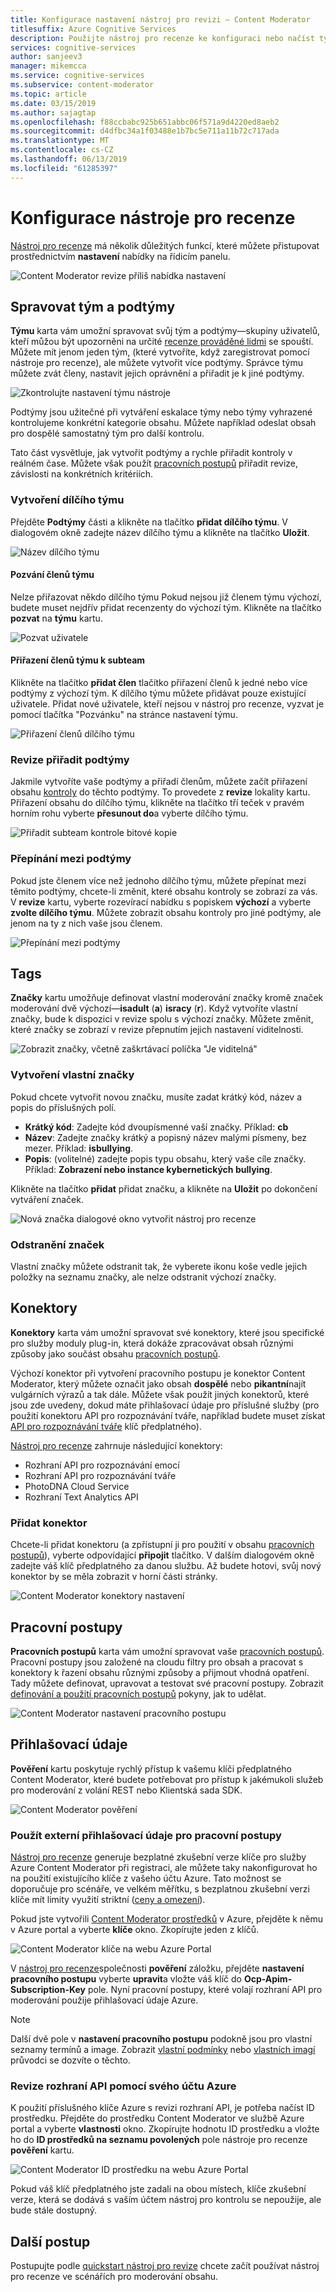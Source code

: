 ```yaml
---
title: Konfigurace nastavení nástroj pro revizi – Content Moderator
titlesuffix: Azure Cognitive Services
description: Použijte nástroj pro recenze ke konfiguraci nebo načíst týmu, značky, konektory, pracovní postupy a přihlašovací údaje pro Content Moderator.
services: cognitive-services
author: sanjeev3
manager: mikemcca
ms.service: cognitive-services
ms.subservice: content-moderator
ms.topic: article
ms.date: 03/15/2019
ms.author: sajagtap
ms.openlocfilehash: f88ccbabc925b651abbc06f571a9d4220ed8aeb2
ms.sourcegitcommit: d4dfbc34a1f03488e1b7bc5e711a11b72c717ada
ms.translationtype: MT
ms.contentlocale: cs-CZ
ms.lasthandoff: 06/13/2019
ms.locfileid: "61285397"
---
```

# <a name="configure-the-review-tool"></a>Konfigurace nástroje pro recenze

[Nástroj pro recenze](https://contentmoderator.cognitive.microsoft.com) má několik důležitých funkcí, které můžete přistupovat prostřednictvím **nastavení** nabídky na řídicím panelu.

![Content Moderator revize příliš nabídka nastavení](images/settings-1.png)

## <a name="manage-team-and-subteams"></a>Spravovat tým a podtýmy

**Týmu** karta vám umožní spravovat svůj tým a podtýmy&mdash;skupiny uživatelů, kteří můžou být upozorněni na určité [recenze prováděné lidmi](../review-api.md#reviews) se spouští. Můžete mít jenom jeden tým, (které vytvoříte, když zaregistrovat pomocí nástroje pro recenze), ale můžete vytvořit více podtýmy. Správce týmu můžete zvát členy, nastavit jejich oprávnění a přiřadit je k jiné podtýmy.

![Zkontrolujte nastavení týmu nástroje](images/settings-2-team.png)

Podtýmy jsou užitečné při vytváření eskalace týmy nebo týmy vyhrazené kontrolujeme konkrétní kategorie obsahu. Můžete například odeslat obsah pro dospělé samostatný tým pro další kontrolu.

Tato část vysvětluje, jak vytvořit podtýmy a rychle přiřadit kontroly v reálném čase. Můžete však použít [pracovních postupů](workflows.md) přiřadit revize, závislosti na konkrétních kritériích.

### <a name="create-a-subteam"></a>Vytvoření dílčího týmu

Přejděte **Podtýmy** části a klikněte na tlačítko **přidat dílčího týmu**. V dialogovém okně zadejte název dílčího týmu a klikněte na tlačítko **Uložit**.

![Název dílčího týmu](images/1-Teams-2.PNG)

#### <a name="invite-teammates"></a>Pozvání členů týmu

Nelze přiřazovat někdo dílčího týmu Pokud nejsou již členem týmu výchozí, budete muset nejdřív přidat recenzenty do výchozí tým. Klikněte na tlačítko **pozvat** na **týmu** kartu.

![Pozvat uživatele](images/invite-users.png)

#### <a name="assign-teammates-to-subteam"></a>Přiřazení členů týmu k subteam

Klikněte na tlačítko **přidat člen** tlačítko přiřazení členů k jedné nebo více podtýmy z výchozí tým. K dílčího týmu můžete přidávat pouze existující uživatele. Přidat nové uživatele, kteří nejsou v nástroj pro recenze, vyzvat je pomocí tlačítka "Pozvánku" na stránce nastavení týmu.

![Přiřazení členů dílčího týmu](images/1-Teams-3.PNG)

### <a name="assign-reviews-to-subteams"></a>Revize přiřadit podtýmy

Jakmile vytvoříte vaše podtýmy a přiřadí členům, můžete začít přiřazení obsahu [kontroly](../review-api.md#reviews) do těchto podtýmy. To provedete z **revize** lokality kartu.
Přiřazení obsahu do dílčího týmu, klikněte na tlačítko tří teček v pravém horním rohu vyberte **přesunout do**a vyberte dílčího týmu.

![Přiřadit subteam kontrole bitové kopie](images/3-review-image-subteam-1.png)

### <a name="switch-between-subteams"></a>Přepínání mezi podtýmy

Pokud jste členem více než jednoho dílčího týmu, můžete přepínat mezi těmito podtýmy, chcete-li změnit, které obsahu kontroly se zobrazí za vás. V **revize** kartu, vyberte rozevírací nabídku s popiskem **výchozí** a vyberte **zvolte dílčího týmu**. Můžete zobrazit obsahu kontroly pro jiné podtýmy, ale jenom na ty z nich vaše jsou členem.

![Přepínání mezi podtýmy](images/3-review-image-subteam-2.png)

## <a name="tags"></a>Tags

**Značky** kartu umožňuje definovat vlastní moderování značky kromě značek moderování dvě výchozí&mdash;**isadult** (**a**) **isracy**  (**r**). Když vytvoříte vlastní značky, bude k dispozici v revize spolu s výchozí značky. Můžete změnit, které značky se zobrazí v revize přepnutím jejich nastavení viditelnosti.

![Zobrazit značky, včetně zaškrtávací políčka "Je viditelná"](images/tags-4-disable.png)

### <a name="create-custom-tags"></a>Vytvoření vlastní značky

Pokud chcete vytvořit novou značku, musíte zadat krátký kód, název a popis do příslušných polí.

- **Krátký kód**: Zadejte kód dvoupísmenné vaší značky. Příklad: **cb**
- **Název**: Zadejte značky krátký a popisný název malými písmeny, bez mezer. Příklad: **isbullying**.
- **Popis**: (volitelné) zadejte popis typu obsahu, který vaše cíle značky. Příklad: **Zobrazení nebo instance kybernetických bullying**.

Klikněte na tlačítko **přidat** přidat značku, a klikněte na **Uložit** po dokončení vytváření značek.

![Nová značka dialogové okno vytvořit nástroj pro recenze](images/settings-3-tags.png)

### <a name="delete-tags"></a>Odstranění značek

Vlastní značky můžete odstranit tak, že vyberete ikonu koše vedle jejich položky na seznamu značky, ale nelze odstranit výchozí značky.

## <a name="connectors"></a>Konektory

**Konektory** karta vám umožní spravovat své konektory, které jsou specifické pro služby moduly plug-in, která dokáže zpracovávat obsah různými způsoby jako součást obsahu [pracovních postupů](../review-api.md#workflows).

Výchozí konektor při vytvoření pracovního postupu je konektor Content Moderator, který můžete označit jako obsah **dospělé** nebo **pikantní**najít vulgárních výrazů a tak dále. Můžete však použít jiných konektorů, které jsou zde uvedeny, dokud máte přihlašovací údaje pro příslušné služby (pro použití konektoru API pro rozpoznávání tváře, například budete muset získat [API pro rozpoznávání tváře](https://docs.microsoft.com/azure/cognitive-services/face/overview) klíč předplatného).

[Nástroj pro recenze](./human-in-the-loop.md) zahrnuje následující konektory:

- Rozhraní API pro rozpoznávání emocí
- Rozhraní API pro rozpoznávání tváře
- PhotoDNA Cloud Service
- Rozhraní Text Analytics API

### <a name="add-a-connector"></a>Přidat konektor

Chcete-li přidat konektoru (a zpřístupní ji pro použití v obsahu [pracovních postupů](../review-api.md#workflows)), vyberte odpovídající **připojit** tlačítko. V dalším dialogovém okně zadejte váš klíč předplatného za danou službu. Až budete hotovi, svůj nový konektor by se měla zobrazit v horní části stránky.

![Content Moderator konektory nastavení](images/settings-4-connectors.png)

## <a name="workflows"></a>Pracovní postupy

**Pracovních postupů** karta vám umožní spravovat vaše [pracovních postupů](../review-api.md#workflows). Pracovní postupy jsou založené na cloudu filtry pro obsah a pracovat s konektory k řazení obsahu různými způsoby a přijmout vhodná opatření. Tady můžete definovat, upravovat a testovat své pracovní postupy. Zobrazit [definování a použití pracovních postupů](Workflows.md) pokyny, jak to udělat.

![Content Moderator nastavení pracovního postupu](images/settings-5-workflows.png)

## <a name="credentials"></a>Přihlašovací údaje

**Pověření** kartu poskytuje rychlý přístup k vašemu klíči předplatného Content Moderator, které budete potřebovat pro přístup k jakémukoli služeb pro moderování z volání REST nebo Klientská sada SDK.

![Content Moderator pověření](images/settings-6-credentials.png)

### <a name="use-external-credentials-for-workflows"></a>Použít externí přihlašovací údaje pro pracovní postupy

[Nástroj pro recenze](https://contentmoderator.cognitive.microsoft.com) generuje bezplatné zkušební verze klíče pro služby Azure Content Moderator při registraci, ale můžete taky nakonfigurovat ho na použití existujícího klíče z vašeho účtu Azure. Tato možnost se doporučuje pro scénáře, ve velkém měřítku, s bezplatnou zkušební verzi klíče mít limity využití striktní ([ceny a omezení](https://azure.microsoft.com/pricing/details/cognitive-services/content-moderator/)).

Pokud jste vytvořili [Content Moderator prostředků](https://ms.portal.azure.com/#create/Microsoft.CognitiveServicesContentModerator) v Azure, přejděte k němu v Azure portal a vyberte **klíče** okno. Zkopírujte jeden z klíčů.

![Content Moderator klíče na webu Azure Portal](images/credentials-azure-portal-keys.PNG)

V [nástroj pro recenze](https://contentmoderator.cognitive.microsoft.com)společnosti **pověření** záložku, přejděte **nastavení pracovního postupu** vyberte **upravit**a vložte váš klíč do **Ocp-Apim-Subscription-Key** pole. Nyní pracovní postupy, které volají rozhraní API pro moderování použije přihlašovací údaje Azure.

> [!NOTE]
> Další dvě pole v **nastavení pracovního postupu** podokně jsou pro vlastní seznamy termínů a image. Zobrazit [vlastní podmínky](../try-terms-list-api.md) nebo [vlastních imagí](../try-image-list-api.md) průvodci se dozvíte o těchto.

### <a name="use-your-azure-account-with-the-review-apis"></a>Revize rozhraní API pomocí svého účtu Azure

K použití příslušného klíče Azure s revizi rozhraní API, je potřeba načíst ID prostředku. Přejděte do prostředku Content Moderator ve službě Azure portal a vyberte **vlastnosti** okno. Zkopírujte hodnotu ID prostředku a vložte ho do **ID prostředků na seznamu povolených** pole nástroje pro recenze **pověření** kartu.

![Content Moderator ID prostředku na webu Azure Portal](images/credentials-azure-portal-resourceid.PNG)

Pokud váš klíč předplatného jste zadali na obou místech, klíče zkušební verze, která se dodává s vaším účtem nástroj pro kontrolu se nepoužije, ale bude stále dostupný.

## <a name="next-steps"></a>Další postup

Postupujte podle [quickstart nástroj pro revize](../quick-start.md) chcete začít používat nástroj pro recenze ve scénářích pro moderování obsahu.
